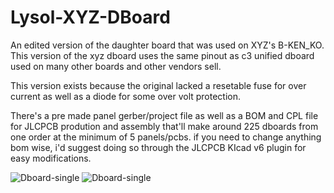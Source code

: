 # Lysol-XYZ-DBoard
An edited version of the daughter board that was used on XYZ's B-KEN_KO.
This version of the xyz dboard uses the same pinout as c3 unified dboard used on many other boards and other vendors sell. 

This version exists because the original lacked a resetable fuse for over current as well as a diode for some over volt protection. 

There's a pre made panel gerber/project file as well as a BOM and CPL file for JLCPCB prodution and assembly that'll make around 225 dboards from one order at the minimum of 5 panels/pcbs. if you need to change anything bom wise, i'd suggest doing so through the JLCPCB KIcad v6 plugin for easy modifications.

![Dboard-single](https://cdn.discordapp.com/attachments/972368260345503784/1008243060276199515/unknown.png)
![Dboard-single](https://i.gyazo.com/a687bcc0a4622a50674f5d5f739198cf.png)
